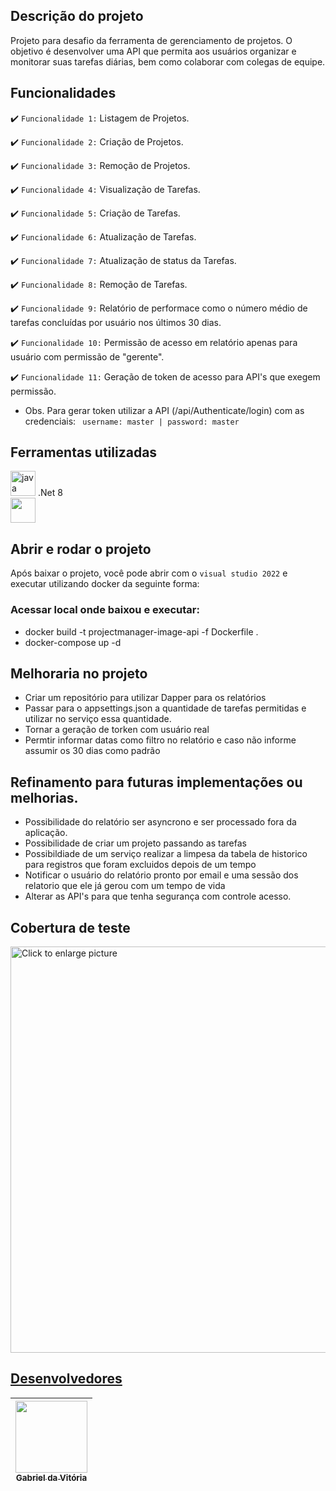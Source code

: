 ## Descrição do projeto 

Projeto para desafio da ferramenta de gerenciamento de projetos. O objetivo é desenvolver uma API que permita aos usuários organizar e monitorar suas tarefas diárias, bem como colaborar com colegas de equipe.

## Funcionalidades

:heavy_check_mark: `Funcionalidade 1:` Listagem de Projetos.

:heavy_check_mark: `Funcionalidade 2:` Criação de Projetos.

:heavy_check_mark: `Funcionalidade 3:` Remoção de Projetos.

:heavy_check_mark: `Funcionalidade 4:` Visualização de Tarefas.

:heavy_check_mark: `Funcionalidade 5:` Criação de Tarefas.

:heavy_check_mark: `Funcionalidade 6:` Atualização de Tarefas.

:heavy_check_mark: `Funcionalidade 7:` Atualização de status da Tarefas.

:heavy_check_mark: `Funcionalidade 8:` Remoção de Tarefas.

:heavy_check_mark: `Funcionalidade 9:` Relatório de performace como o número médio de tarefas concluídas por usuário nos últimos 30 dias.

:heavy_check_mark: `Funcionalidade 10:` Permissão de acesso em relatório apenas para usuário com permissão de "gerente".

:heavy_check_mark: `Funcionalidade 11:` Geração de token de acesso para API's que exegem permissão. 
- Obs. Para gerar token utilizar a API (/api/Authenticate/login) com as credenciais: ` username: master | password: master`

## Ferramentas utilizadas

<a> <img src="https://api.nuget.org/v3-flatcontainer/microsoft.dotnet.web.projecttemplates.8.0/8.0.6/icon" alt="java" width="40" height="40"/> .Net 8 </a> 
</br>
<a> <img src="https://www.mysql.com/common/logos/logo-mysql-170x115.png" width="40" height="40"/> </a> 

## Abrir e rodar o projeto
Após baixar o projeto, você pode abrir com o `visual studio 2022` e executar utilizando docker da seguinte forma:
### Acessar local onde baixou e executar: 
- docker build -t projectmanager-image-api -f Dockerfile .
- docker-compose up -d

## Melhoraria no projeto
- Criar um repositório para utilizar Dapper para os relatórios
- Passar para o appsettings.json a quantidade de tarefas permitidas e utilizar no serviço essa quantidade.
- Tornar a geração de torken com usuário real
- Permtir informar datas como filtro no relatório e caso não informe assumir os 30 dias como padrão

## Refinamento para futuras implementações ou melhorias.
- Possibilidade do relatório ser asyncrono e ser processado fora da aplicação.
- Possibilidade de criar um projeto passando as tarefas
- Possibildiade de um serviço realizar a limpesa da tabela de historico para registros que foram excluidos depois de um tempo
- Notificar o usuário do relatório pronto por email e uma sessão dos relatorio que ele já gerou com um tempo de vida
- Alterar as API's para que tenha segurança com controle acesso.

## Cobertura de teste

<a href="https://drive.google.com/uc?export=view&id=<FILEID>"><img src="https://drive.google.com/uc?export=view&id=11QQalJ0HYMm8kEtFMbi_jxLYVdF7oCzE" style="width: 650px; max-width: 100%; height: auto" title="Click to enlarge picture" />

###
## Desenvolvedores
| [<img src="https://avatars.githubusercontent.com/u/6514350?v=4" width=115><br><sub>Gabriel da Vitória</sub>](https://github.com/Gabrielvitoria)
| :---: | 
